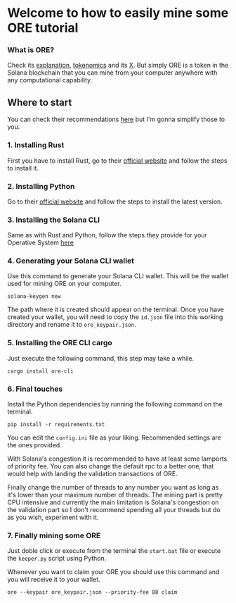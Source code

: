 # Welcome to how to easily mine some ORE tutorial

### What is ORE?
Check its [explanation](https://ore.supply/what-is-mining), [tokenomics](https://ore.supply/ore-tokenomics) and its [X](https://twitter.com/OreSupply). But simply ORE is a token in the Solana blockchain that you can mine from your computer anywhere with any computational capability.

## Where to start
You can check their recommendations [here](https://ore.supply/download) but I'm gonna simplify those to you.


### 1. Installing Rust
First you have to install Rust, go to their [official website](https://www.rust-lang.org/tools/install) and follow the steps to install it.

### 2. Installing Python
Go to their [official website](https://www.python.org/downloads/) and follow the steps to install the latest version.

### 3. Installing the Solana CLI
Same as with Rust and Python, follow the steps they provide for your Operative System [here](https://docs.solanalabs.com/es/cli/install#use-solanas-install-tool)

### 4. Generating your Solana CLI wallet
Use this command to generate your Solana CLI wallet. This will be the wallet used for mining ORE on your computer.
```
solana-keygen new
```

The path where it is created should appear on the terminal. Once you have created your wallet, you will need to copy the ``id.json`` file into this working directory and rename it to ``ore_keypair.json``.

### 5. Installing the ORE CLI cargo
Just execute the following command, this step may take a while.
```
cargo install ore-cli
```

### 6. Final touches
Install the Python dependencies by running the following command on the terminal.
```
pip install -r requirements.txt
```

You can edit the ``config.ini`` file as your liking. Recommended settings are the ones provided.

With Solana's congestion it is recommended to have at least some lamports of priority fee. You can also change the default rpc to a better one, that would help with landing the validation transactions of ORE.

Finally change the number of threads to any number you want as long as it's lower than your maximum number of threads. The mining part is pretty CPU intensive and currently the main limitation is Solana's congestion on the validation part so I don't recommend spending all your threads but do as you wish, experiment with it.

### 7. Finally mining some ORE
Just doble click or execute from the terminal the ``start.bat`` file or execute the ``keeper.py`` script using Python.

Whenever you want to claim your ORE you should use this command and you will receive it to your wallet.
```
ore --keypair ore_keypair.json --priority-fee 88 claim
```
